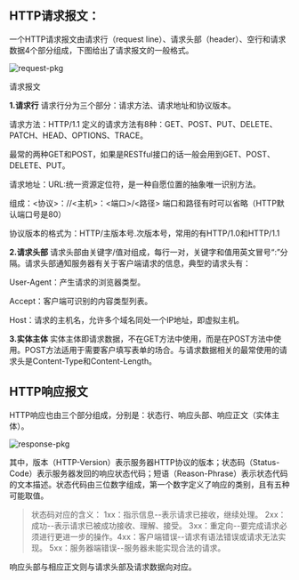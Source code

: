 ## HTTP请求报文：

一个HTTP请求报文由请求行（request line）、请求头部（header）、空行和请求数据4个部分组成，下图给出了请求报文的一般格式。

![request-pkg](D:\personal_files\md\知识整理\网络\img\request-pkg.webp)

请求报文


**1.请求行** 请求行分为三个部分：请求方法、请求地址和协议版本。

请求方法：HTTP/1.1 定义的请求方法有8种：GET、POST、PUT、DELETE、PATCH、HEAD、OPTIONS、TRACE。

最常的两种GET和POST，如果是RESTful接口的话一般会用到GET、POST、DELETE、PUT。

请求地址：URL:统一资源定位符，是一种自愿位置的抽象唯一识别方法。

组成：<协议>：//<主机>：<端口>/<路径>
 端口和路径有时可以省略（HTTP默认端口号是80）

协议版本的格式为：HTTP/主版本号.次版本号，常用的有HTTP/1.0和HTTP/1.1

**2.请求头部**
 请求头部由关键字/值对组成，每行一对，关键字和值用英文冒号“:”分隔。请求头部通知服务器有关于客户端请求的信息，典型的请求头有：

User-Agent：产生请求的浏览器类型。

Accept：客户端可识别的内容类型列表。

Host：请求的主机名，允许多个域名同处一个IP地址，即虚拟主机。

**3.实体主体**
 实体主体即请求数据，不在GET方法中使用，而是在POST方法中使用。POST方法适用于需要客户填写表单的场合。与请求数据相关的最常使用的请求头是Content-Type和Content-Length。

## HTTP响应报文

HTTP响应也由三个部分组成，分别是：状态行、响应头部、响应正文（实体主体）。

![response-pkg](D:\personal_files\md\知识整理\网络\img\response-pkg.webp)

其中，版本（HTTP-Version）表示服务器HTTP协议的版本；状态码（Status-Code）表示服务器发回的响应状态代码；短语（Reason-Phrase）表示状态代码的文本描述。状态代码由三位数字组成，第一个数字定义了响应的类别，且有五种可能取值。

> 状态码对应的含义：
>  1xx：指示信息--表示请求已接收，继续处理。
>  2xx：成功--表示请求已被成功接收、理解、接受。
>  3xx：重定向--要完成请求必须进行更进一步的操作。4xx：客户端错误--请求有语法错误或请求无法实现。
>  5xx：服务器端错误--服务器未能实现合法的请求。

响应头部与相应正文则与请求头部及请求数据向对应。